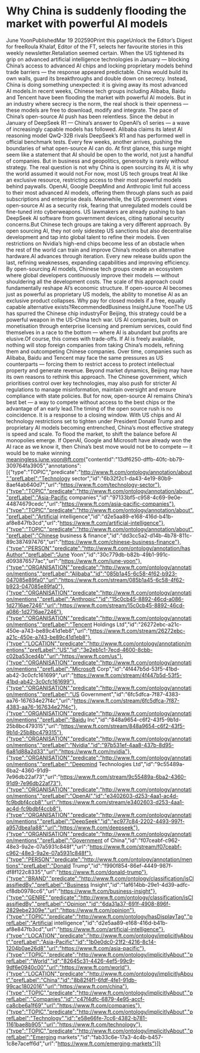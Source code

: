 # Why China is suddenly flooding the market with powerful AI models

June YoonPublishedMar 19 202590Print this pageUnlock the Editor’s Digest for freeRoula Khalaf, Editor of the FT, selects her favourite stories in this weekly newsletter.Retaliation seemed certain. When the US tightened its grip on advanced artificial intelligence technologies in January — blocking China’s access to advanced AI chips and locking proprietary models behind trade barriers — the response appeared predictable. China would build its own walls, guard its breakthroughs and double down on secrecy. Instead, China is doing something unexpected: it is giving away its most advanced AI models.In recent weeks, Chinese tech groups including Alibaba, Baidu and Tencent have been flooding the market with powerful AI models. But in an industry where secrecy is the norm, the real shock is their openness — these models are free to download, modify and integrate. The pace of China’s open-source AI push has been relentless. Since the debut in January of DeepSeek R1 — China’s answer to OpenAI’s o1 series — a wave of increasingly capable models has followed. Alibaba claims its latest AI reasoning model QwQ-32B rivals DeepSeek’s R1 and has performed well in official benchmark tests. Every few weeks, another arrives, pushing the boundaries of what open-source AI can do. At first glance, this surge might seem like a statement that AI should be open to the world, not just a handful of companies. But in business and geopolitics, generosity is rarely without strategy. The real question is not why China is open sourcing its AI, it is why the world assumed it would not.For now, most US tech groups treat AI like an exclusive resource, restricting access to their most powerful models behind paywalls. OpenAI, Google DeepMind and Anthropic limit full access to their most advanced AI models, offering them through plans such as paid subscriptions and enterprise deals. Meanwhile, the US government views open-source AI as a security risk, fearing that unregulated models could be fine-tuned into cyberweapons. US lawmakers are already pushing to ban DeepSeek AI software from government devices, citing national security concerns.But Chinese tech groups are taking a very different approach. By open sourcing AI, they not only sidestep US sanctions but also decentralise development and tap into global talent to refine their models. Even restrictions on Nvidia’s high-end chips become less of an obstacle when the rest of the world can train and improve China’s models on alternative hardware.AI advances through iteration. Every new release builds upon the last, refining weaknesses, expanding capabilities and improving efficiency. By open-sourcing AI models, Chinese tech groups create an ecosystem where global developers continuously improve their models — without shouldering all the development costs. The scale of this approach could fundamentally reshape AI’s economic structure. If open-source AI becomes just as powerful as proprietary US models, the ability to monetise AI as an exclusive product collapses. Why pay for closed models if a free, equally capable alternative exists?RecommendedBusiness InsightJune YoonThe US has spurred the Chinese chip industryFor Beijing, this strategy could be a powerful weapon in the US-China tech war. US AI companies, built on monetisation through enterprise licensing and premium services, could find themselves in a race to the bottom — where AI is abundant but profits are elusive.Of course, this comes with trade-offs. If AI is freely available, nothing will stop foreign companies from taking China’s models, refining them and outcompeting Chinese companies. Over time, companies such as Alibaba, Baidu and Tencent may face the same pressures as US counterparts — forcing them to restrict access to protect intellectual property and generate revenue. Beyond market dynamics, Beijing may have its own reasons to rethink this approach. The Chinese government, which prioritises control over key technologies, may also push for stricter AI regulations to manage misinformation, maintain oversight and ensure compliance with state policies. But for now, open-source AI remains China’s best bet — a way to compete without access to the best chips or the advantage of an early lead.The timing of the open source rush is no coincidence. It is a response to a closing window. With US chips and AI technology restrictions set to tighten under President Donald Trump and proprietary AI models becoming entrenched, China’s most effective strategy is speed and scale. To flood the market, to shift the balance before AI monopolies emerge. If OpenAI, Google and Microsoft have already won the AI race as we know it, then China’s best move would not be to compete — it would be to make winning meaningless.june.yoon@ft.com{"contentId":"13df6250-dffb-40fc-bb79-309764fa3905","annotations":[{"type":"TOPIC","predicate":"http://www.ft.com/ontology/annotation/about","prefLabel":"Technology sector","id":"6b32f2c1-da43-4e19-80b9-8aef4ab640d7","url":"https://www.ft.com/technology-sector"},{"type":"TOPIC","predicate":"http://www.ft.com/ontology/annotation/about","prefLabel":"Asia-Pacific companies","id":"97133bf5-c958-4c69-9e0e-44874679cedc","url":"https://www.ft.com/asia-pacific-companies"},{"type":"TOPIC","predicate":"http://www.ft.com/ontology/annotation/about","prefLabel":"Artificial intelligence","id":"d2e5aa89-e168-416d-b41b-af8e847fb3cd","url":"https://www.ft.com/artificial-intelligence"},{"type":"TOPIC","predicate":"http://www.ft.com/ontology/annotation/about","prefLabel":"Chinese business & finance","id":"dd3cc5a2-d14b-4b78-811c-89c387497476","url":"https://www.ft.com/chinese-business-finance"},{"type":"PERSON","predicate":"http://www.ft.com/ontology/annotation/hasAuthor","prefLabel":"June Yoon","id":"30c779db-b82b-49b1-991c-d093876577ac","url":"https://www.ft.com/june-yoon"},{"type":"ORGANISATION","predicate":"http://www.ft.com/ontology/annotation/mentions","prefLabel":"Alibaba","id":"085b1a45-6c58-4f62-b923-047085e89fa0","url":"https://www.ft.com/stream/085b1a45-6c58-4f62-b923-047085e89fa0"},{"type":"ORGANISATION","predicate":"http://www.ft.com/ontology/annotation/mentions","prefLabel":"Anthropic","id":"15c0cb45-8892-46cd-a086-1d2716ae7246","url":"https://www.ft.com/stream/15c0cb45-8892-46cd-a086-1d2716ae7246"},{"type":"ORGANISATION","predicate":"http://www.ft.com/ontology/annotation/mentions","prefLabel":"Tencent Holdings Ltd","id":"26272ebc-a21c-450e-a743-be89c41d1eb8","url":"https://www.ft.com/stream/26272ebc-a21c-450e-a743-be89c41d1eb8"},{"type":"LOCATION","predicate":"http://www.ft.com/ontology/annotation/mentions","prefLabel":"US","id":"3e2eb1c1-7ecd-4600-8cbb-c02ba53ced4b","url":"https://www.ft.com/us"},{"type":"ORGANISATION","predicate":"http://www.ft.com/ontology/annotation/mentions","prefLabel":"Microsoft Corp","id":"4f447b5d-53f5-41bd-ab42-3c0cfc161699","url":"https://www.ft.com/stream/4f447b5d-53f5-41bd-ab42-3c0cfc161699"},{"type":"ORGANISATION","predicate":"http://www.ft.com/ontology/annotation/mentions","prefLabel":"US Government","id":"6fc5dfca-7f87-4383-aa76-167634e27f4c","url":"https://www.ft.com/stream/6fc5dfca-7f87-4383-aa76-167634e27f4c"},{"type":"ORGANISATION","predicate":"http://www.ft.com/ontology/annotation/mentions","prefLabel":"Baidu Inc","id":"848a9654-c6f2-43f5-9b1d-25b8bc479315","url":"https://www.ft.com/stream/848a9654-c6f2-43f5-9b1d-25b8bc479315"},{"type":"ORGANISATION","predicate":"http://www.ft.com/ontology/annotation/mentions","prefLabel":"Nvidia","id":"97b531ef-4aa8-437b-8d95-6a81d88a2d33","url":"https://www.ft.com/nvidia"},{"type":"ORGANISATION","predicate":"http://www.ft.com/ontology/annotation/mentions","prefLabel":"Deepmind Technologies Ltd","id":"9c55489a-6ba2-4360-91d9-7e96db22af73","url":"https://www.ft.com/stream/9c55489a-6ba2-4360-91d9-7e96db22af73"},{"type":"ORGANISATION","predicate":"http://www.ft.com/ontology/annotation/mentions","prefLabel":"OpenAI","id":"e3402603-d253-4aa1-ac4d-fc9bdbf4ccb8","url":"https://www.ft.com/stream/e3402603-d253-4aa1-ac4d-fc9bdbf4ccb8"},{"type":"ORGANISATION","predicate":"http://www.ft.com/ontology/annotation/mentions","prefLabel":"DeepSeek","id":"ec977c84-2202-4493-997f-a957dbea1a88","url":"https://www.ft.com/deepseek"},{"type":"ORGANISATION","predicate":"http://www.ft.com/ontology/annotation/mentions","prefLabel":"Government of China","id":"f07ceabf-c962-48e3-9a2e-07a5931c848f","url":"https://www.ft.com/stream/f07ceabf-c962-48e3-9a2e-07a5931c848f"},{"type":"PERSON","predicate":"http://www.ft.com/ontology/annotation/mentions","prefLabel":"Donald Trump","id":"f990f854-86ef-4449-987f-df8f122c8335","url":"https://www.ft.com/donald-trump"},{"type":"BRAND","predicate":"http://www.ft.com/ontology/classification/isClassifiedBy","prefLabel":"Business Insight","id":"1af614bb-29e1-4d39-adfc-cf8db0978cc6","url":"https://www.ft.com/business-insight"},{"type":"GENRE","predicate":"http://www.ft.com/ontology/classification/isClassifiedBy","prefLabel":"Opinion","id":"6da31a37-691f-4908-896f-2829ebe2309e","url":"https://www.ft.com/opinion"},{"type":"TOPIC","predicate":"http://www.ft.com/ontology/hasDisplayTag","prefLabel":"Artificial intelligence","id":"d2e5aa89-e168-416d-b41b-af8e847fb3cd","url":"https://www.ft.com/artificial-intelligence"},{"type":"LOCATION","predicate":"http://www.ft.com/ontology/implicitlyAbout","prefLabel":"Asia-Pacific","id":"1b0e0dc0-21f2-4216-8c14-1204b0ae26d8","url":"https://www.ft.com/asia-pacific"},{"type":"TOPIC","predicate":"http://www.ft.com/ontology/implicitlyAbout","prefLabel":"World","id":"82645c31-4426-4ef5-99c9-9df6e0940c00","url":"https://www.ft.com/world"},{"type":"LOCATION","predicate":"http://www.ft.com/ontology/implicitlyAbout","prefLabel":"China","id":"8b82f4f1-6fdf-4fe1-91db-99cac1802016","url":"https://www.ft.com/china"},{"type":"TOPIC","predicate":"http://www.ft.com/ontology/implicitlyAbout","prefLabel":"Companies","id":"c47f4dfc-6879-4e95-accf-ca8cbe6a1f69","url":"https://www.ft.com/companies"},{"type":"TOPIC","predicate":"http://www.ft.com/ontology/implicitlyAbout","prefLabel":"Technology","id":"e58e66fe-7cc6-4382-b781-1161bae8b905","url":"https://www.ft.com/technology"},{"type":"TOPIC","predicate":"http://www.ft.com/ontology/implicitlyAbout","prefLabel":"Emerging markets","id":"fab33c6e-17a3-4c4b-b457-1c8e7aceff6d","url":"https://www.ft.com/emerging-markets"}]}